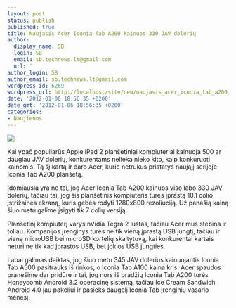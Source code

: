 ```yaml
---
layout: post
status: publish
published: true
title: Naujasis Acer Iconia Tab A200 kainuos 330 JAV dolerių
author:
  display_name: SB
  login: SB
  email: sb.technews.lt@gmail.com
  url: ''
author_login: SB
author_email: sb.technews.lt@gmail.com
wordpress_id: 6269
wordpress_url: http://localhost/site/new/naujasis_acer_iconia_tab_a200_kainuos_viso_labo_330_jav_doleriu/
date: '2012-01-06 18:56:35 +0200'
date_gmt: '2012-01-06 18:56:35 +0200'
categories:
- Naujienos
---
```

<div class="imgright"><img src="http://technews.lt/upload/iconia-a200.jpg"  /></div>
<p>Kai ypač populiarūs Apple iPad 2 planšetiniai kompiuteriai kainuoja 500 ar daugiau JAV dolerių, konkurentams nelieka nieko kito, kaip konkuruoti kainomis. Tą šį kartą ir daro Acer, kurie netrukus pristatys naująjį serijoje Iconia Tab A200 planšetą.</p>
<p>Įdomiausia yra ne tai, jog Acer Iconia Tab A200 kainuos viso labo 330 JAV dolerių, tačiau tai, jog šis planšetinis kompiuteris turės įprastą 10.1 colio įstrižainės ekraną, kuris gebės rodyti 1280x800 rezoliuciją. Už panašią kainą šiuo metu galime įsigyti tik 7 colių versiją.</p>
<p>Planšetinį kompiuterį varys nVidia Tegra 2 lustas, tačiau Acer mus stebina ir toliau. Kompanijos įrenginys turės ne tik vieną įprastą USB jungtį, tačiau ir vieną microUSB bei microSD kortelių skaitytuvą, kai konkurentai kartais neturi ne tik kad įprastos USB, bet jokios USB jungties.</p>
<p>Labai galimas daiktas, jog šiuo metu 345 JAV dolerius kainuojantis Iconia Tab A500 pasitrauks iš rinkos, o Iconia Tab A100 kaina kris. Acer spaudos pranešime dar pridūrė ir tai, jog nors iš pradžių Iconia Tab A200 turės Honeycomb Android 3.2 operacinę sistemą, tačiau Ice Cream Sandwich Android 4.0 jau pakeliui ir pasieks daugelį Iconia Tab įrenginių vasario mėnesį.</p>
